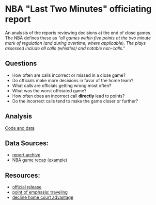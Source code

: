 # NBA "Last Two Minutes" officiating report

An analysis of the reports reviewing decisions at the end of close games. The NBA defines these as *"all games within five points at the two minute mark of regulation (and during overtime, where applicable). The plays assessed include all calls (whistles) and notable non-calls."*

## Questions
- How often are calls incorrect or missed in a close game?
- Do officials make more decisions in favor of the home team?
- What calls are officials getting wrong most often?
- What was the worst officiated game?
- How often does an incorrect call **directly** lead to points?
- Do the incorrect calls tend to make the game closer or further?

## Analysis
[Code and data](/analysis)

## Data Sources:
- [report archive](http://official.nba.com/nba-last-two-minute-reports-archive/)
- [NBA game recap (example)](http://www.nba.com/games/20150521/HOUGSW/gameinfo.html)

## Resources:
- [official release](http://www.nba.com/2015/news/02/27/officating-reports-official-release/)
- [point of emphasis: traveling](http://official.nba.com/wp-content/uploads/sites/4/2015/03/021815-2014-15_POE_MEMO_8-PERFORMANCE_UPDATE_AND_TRAVEL_CALLS.pdf)
- [decline home court advantage](http://espn.go.com/nba/story/_/id/12241619/home-court-advantage-decline)

